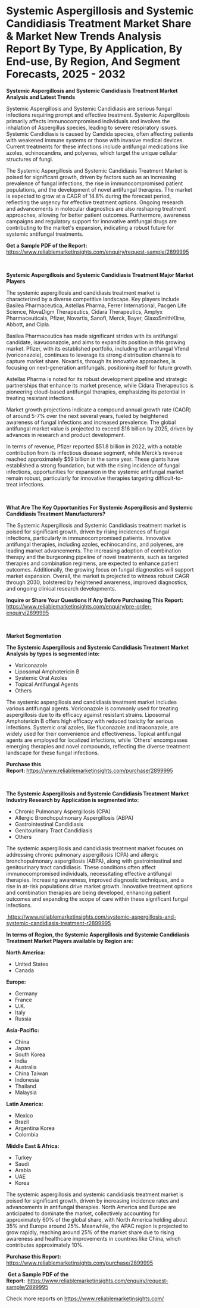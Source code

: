 <p><h1>Systemic Aspergillosis and Systemic Candidiasis Treatment Market Share & Market New Trends Analysis Report By Type, By Application, By End-use, By Region, And Segment Forecasts, 2025 - 2032</h1></p><p><strong>Systemic Aspergillosis and Systemic Candidiasis Treatment Market Analysis and Latest Trends</strong></p>
<p><p>Systemic Aspergillosis and Systemic Candidiasis are serious fungal infections requiring prompt and effective treatment. Systemic Aspergillosis primarily affects immunocompromised individuals and involves the inhalation of Aspergillus species, leading to severe respiratory issues. Systemic Candidiasis is caused by Candida species, often affecting patients with weakened immune systems or those with invasive medical devices. Current treatments for these infections include antifungal medications like azoles, echinocandins, and polyenes, which target the unique cellular structures of fungi.</p><p>The Systemic Aspergillosis and Systemic Candidiasis Treatment Market is poised for significant growth, driven by factors such as an increasing prevalence of fungal infections, the rise in immunocompromised patient populations, and the development of novel antifungal therapies. The market is expected to grow at a CAGR of 14.8% during the forecast period, reflecting the urgency for effective treatment options. Ongoing research and advancements in molecular diagnostics are also reshaping treatment approaches, allowing for better patient outcomes. Furthermore, awareness campaigns and regulatory support for innovative antifungal drugs are contributing to the market's expansion, indicating a robust future for systemic antifungal treatments.</p></p>
<p><strong>Get a Sample PDF of the Report:&nbsp;</strong> <a href="https://www.reliablemarketinsights.com/enquiry/request-sample/2899995?utm_campaign=2002&utm_medium=2&utm_source=Github&utm_content=ia&utm_term=16032025&utm_id=systemic-aspergillosis-and-systemic-candidiasis-treatment">https://www.reliablemarketinsights.com/enquiry/request-sample/2899995</a></p>
<p>&nbsp;</p>
<p><strong>Systemic Aspergillosis and Systemic Candidiasis Treatment Major Market Players</strong></p>
<p><p>The systemic aspergillosis and candidiasis treatment market is characterized by a diverse competitive landscape. Key players include Basilea Pharmaceutica, Astellas Pharma, Ferrer International, Pacgen Life Science, NovaDigm Therapeutics, Cidara Therapeutics, Amplyx Pharmaceuticals, Pfizer, Novartis, Sanofi, Merck, Bayer, GlaxoSmithKline, Abbott, and Cipla. </p><p>Basilea Pharmaceutica has made significant strides with its antifungal candidate, isavuconazole, and aims to expand its position in this growing market. Pfizer, with its established portfolio, including the antifungal Vfend (voriconazole), continues to leverage its strong distribution channels to capture market share. Novartis, through its innovative approaches, is focusing on next-generation antifungals, positioning itself for future growth.</p><p>Astellas Pharma is noted for its robust development pipeline and strategic partnerships that enhance its market presence, while Cidara Therapeutics is pioneering cloud-based antifungal therapies, emphasizing its potential in treating resistant infections.</p><p>Market growth projections indicate a compound annual growth rate (CAGR) of around 5-7% over the next several years, fueled by heightened awareness of fungal infections and increased prevalence. The global antifungal market value is projected to exceed $16 billion by 2025, driven by advances in research and product development.</p><p>In terms of revenue, Pfizer reported $51.8 billion in 2022, with a notable contribution from its infectious disease segment, while Merck’s revenue reached approximately $59 billion in the same year. These giants have established a strong foundation, but with the rising incidence of fungal infections, opportunities for expansion in the systemic antifungal market remain robust, particularly for innovative therapies targeting difficult-to-treat infections.</p></p>
<p>&nbsp;</p>
<p><strong>What Are The Key Opportunities For Systemic Aspergillosis and Systemic Candidiasis Treatment Manufacturers?</strong></p>
<p><p>The Systemic Aspergillosis and Systemic Candidiasis treatment market is poised for significant growth, driven by rising incidences of fungal infections, particularly in immunocompromised patients. Innovative antifungal therapies, including azoles, echinocandins, and polyenes, are leading market advancements. The increasing adoption of combination therapy and the burgeoning pipeline of novel treatments, such as targeted therapies and combination regimens, are expected to enhance patient outcomes. Additionally, the growing focus on fungal diagnostics will support market expansion. Overall, the market is projected to witness robust CAGR through 2030, bolstered by heightened awareness, improved diagnostics, and ongoing clinical research developments.</p></p>
<p><strong>Inquire or Share Your Questions If Any Before Purchasing This Report:</strong> <a href="https://www.reliablemarketinsights.com/enquiry/pre-order-enquiry/2899995?utm_campaign=2002&utm_medium=2&utm_source=Github&utm_content=ia&utm_term=16032025&utm_id=systemic-aspergillosis-and-systemic-candidiasis-treatment">https://www.reliablemarketinsights.com/enquiry/pre-order-enquiry/2899995</a></p>
<p>&nbsp;</p>
<p><strong>Market Segmentation</strong></p>
<p><strong>The Systemic Aspergillosis and Systemic Candidiasis Treatment Market Analysis by types is segmented into:</strong></p>
<p><ul><li>Voriconazole</li><li>Liposomal Amphotericin B</li><li>Systemic Oral Azoles</li><li>Topical Antifungal Agents</li><li>Others</li></ul></p>
<p><p>The systemic aspergillosis and candidiasis treatment market includes various antifungal agents. Voriconazole is commonly used for treating aspergillosis due to its efficacy against resistant strains. Liposomal Amphotericin B offers high efficacy with reduced toxicity for serious infections. Systemic oral azoles, like fluconazole and itraconazole, are widely used for their convenience and effectiveness. Topical antifungal agents are employed for localized infections, while 'Others' encompasses emerging therapies and novel compounds, reflecting the diverse treatment landscape for these fungal infections.</p></p>
<p><strong>Purchase this Report:&nbsp;</strong><a href="https://www.reliablemarketinsights.com/purchase/2899995?utm_campaign=2002&utm_medium=2&utm_source=Github&utm_content=ia&utm_term=16032025&utm_id=systemic-aspergillosis-and-systemic-candidiasis-treatment">https://www.reliablemarketinsights.com/purchase/2899995</a></p>
<p>&nbsp;</p>
<p><strong>The Systemic Aspergillosis and Systemic Candidiasis Treatment Market Industry Research by Application is segmented into:</strong></p>
<p><ul><li>Chronic Pulmonary Aspergillosis (CPA)</li><li>Allergic Bronchopulmonary Aspergillosis (ABPA)</li><li>Gastrointestinal Candidiasis</li><li>Genitourinary Tract Candidiasis</li><li>Others</li></ul></p>
<p><p>The systemic aspergillosis and candidiasis treatment market focuses on addressing chronic pulmonary aspergillosis (CPA) and allergic bronchopulmonary aspergillosis (ABPA), along with gastrointestinal and genitourinary tract candidiasis. These conditions often affect immunocompromised individuals, necessitating effective antifungal therapies. Increasing awareness, improved diagnostic techniques, and a rise in at-risk populations drive market growth. Innovative treatment options and combination therapies are being developed, enhancing patient outcomes and expanding the scope of care within these significant fungal infections.</p></p>
<p><a href="https://www.reliablemarketinsights.com/systemic-aspergillosis-and-systemic-candidiasis-treatment-r2899995?utm_campaign=2002&utm_medium=2&utm_source=Github&utm_content=ia&utm_term=16032025&utm_id=systemic-aspergillosis-and-systemic-candidiasis-treatment">&nbsp;https://www.reliablemarketinsights.com/systemic-aspergillosis-and-systemic-candidiasis-treatment-r2899995</a></p>
<p><strong>In terms of Region, the Systemic Aspergillosis and Systemic Candidiasis Treatment Market Players available by Region are:</strong></p>
<p>
    <p> <strong> North America: </strong>
        <ul>
            <li>United States</li>
            <li>Canada</li>
        </ul>
        </p> 
    <p> <strong> Europe: </strong>
        <ul>
            <li>Germany</li>
            <li>France</li>
            <li>U.K.</li>
            <li>Italy</li>
            <li>Russia</li>
        </ul>
        </p> 
    <p> <strong> Asia-Pacific: </strong>
        <ul>
            <li>China</li>
            <li>Japan</li>
            <li>South Korea</li>
            <li>India</li>
            <li>Australia</li>
            <li>China Taiwan</li>
            <li>Indonesia</li>
            <li>Thailand</li>
            <li>Malaysia</li>
        </ul>
        </p> 
    <p> <strong> Latin America: </strong>
        <ul>
            <li>Mexico</li>
            <li>Brazil</li>
            <li>Argentina Korea</li>
            <li>Colombia</li>
        </ul>
        </p> 
    <p> <strong> Middle East & Africa: </strong>
        <ul>
            <li>Turkey</li>
            <li>Saudi</li>
            <li>Arabia</li>
            <li>UAE</li>
            <li>Korea</li>
        </ul>
    </p>
    </p>
<p><p>The systemic aspergillosis and systemic candidiasis treatment market is poised for significant growth, driven by increasing incidence rates and advancements in antifungal therapies. North America and Europe are anticipated to dominate the market, collectively accounting for approximately 60% of the global share, with North America holding about 35% and Europe around 25%. Meanwhile, the APAC region is projected to grow rapidly, reaching around 25% of the market share due to rising awareness and healthcare improvements in countries like China, which contributes approximately 10%.</p></p>
<p><strong>Purchase this Report: </strong><a href="https://www.reliablemarketinsights.com/purchase/2899995?utm_campaign=2002&utm_medium=2&utm_source=Github&utm_content=ia&utm_term=16032025&utm_id=systemic-aspergillosis-and-systemic-candidiasis-treatment">https://www.reliablemarketinsights.com/purchase/2899995</a></p>
<p>&nbsp;<strong>Get a Sample PDF of the Report:&nbsp;&nbsp;</strong><a href="https://www.reliablemarketinsights.com/enquiry/request-sample/2899995?utm_campaign=2002&utm_medium=2&utm_source=Github&utm_content=ia&utm_term=16032025&utm_id=systemic-aspergillosis-and-systemic-candidiasis-treatment">https://www.reliablemarketinsights.com/enquiry/request-sample/2899995</a></p>
<p><strong></strong></p>
<p>Check more reports on <a href="https://www.reliablemarketinsights.com/?utm_campaign=2002&utm_medium=2&utm_source=Github&utm_content=ia&utm_term=16032025&utm_id=systemic-aspergillosis-and-systemic-candidiasis-treatment">https://www.reliablemarketinsights.com/</a></p>